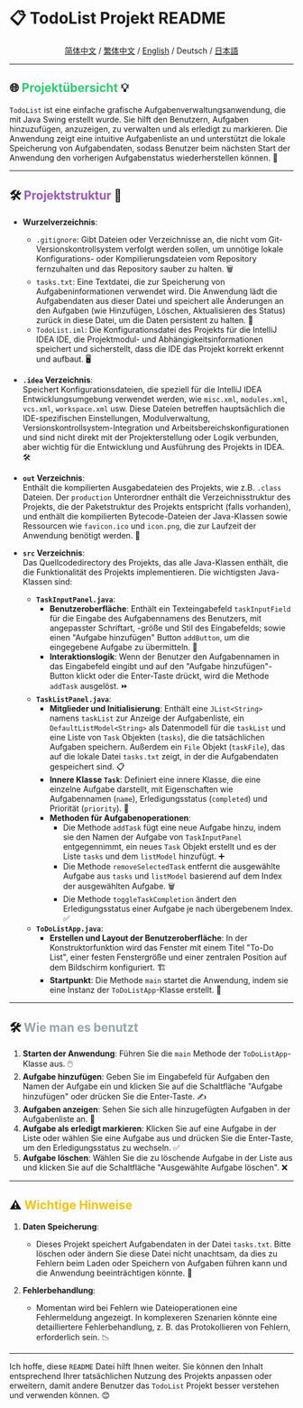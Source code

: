 # 📋 **TodoList Projekt README**

<div align="center">  

[简体中文](README_CN.md) / [繁体中文](README_TC.md) / [English](README.md) / Deutsch / [日本語](README_JP.md)

</div>  

---

## 🌐 <span style="color: #2ecc71;">Projektübersicht</span> 💡

`TodoList` ist eine einfache grafische Aufgabenverwaltungsanwendung, die mit Java Swing erstellt wurde. Sie hilft den Benutzern, Aufgaben hinzuzufügen, anzuzeigen, zu verwalten und als erledigt zu markieren. Die Anwendung zeigt eine intuitive Aufgabenliste an und unterstützt die lokale Speicherung von Aufgabendaten, sodass Benutzer beim nächsten Start der Anwendung den vorherigen Aufgabenstatus wiederherstellen können. 📅

---

## 🛠️ <span style="color: #9b59b6;">Projektstruktur</span> 📂

- **Wurzelverzeichnis**:
    - `.gitignore`: Gibt Dateien oder Verzeichnisse an, die nicht vom Git-Versionskontrollsystem verfolgt werden sollen, um unnötige lokale Konfigurations- oder Kompilierungsdateien vom Repository fernzuhalten und das Repository sauber zu halten. 🗑️
    - `tasks.txt`: Eine Textdatei, die zur Speicherung von Aufgabeninformationen verwendet wird. Die Anwendung lädt die Aufgabendaten aus dieser Datei und speichert alle Änderungen an den Aufgaben (wie Hinzufügen, Löschen, Aktualisieren des Status) zurück in diese Datei, um die Daten persistent zu halten. 📄
    - `TodoList.iml`: Die Konfigurationsdatei des Projekts für die IntelliJ IDEA IDE, die Projektmodul- und Abhängigkeitsinformationen speichert und sicherstellt, dass die IDE das Projekt korrekt erkennt und aufbaut. 🖥️

- **`.idea` Verzeichnis**:  
  Speichert Konfigurationsdateien, die speziell für die IntelliJ IDEA Entwicklungsumgebung verwendet werden, wie `misc.xml`, `modules.xml`, `vcs.xml`, `workspace.xml` usw. Diese Dateien betreffen hauptsächlich die IDE-spezifischen Einstellungen, Modulverwaltung, Versionskontrollsystem-Integration und Arbeitsbereichskonfigurationen und sind nicht direkt mit der Projekterstellung oder Logik verbunden, aber wichtig für die Entwicklung und Ausführung des Projekts in IDEA. 🛠️

- **`out` Verzeichnis**:  
  Enthält die kompilierten Ausgabedateien des Projekts, wie z.B. `.class` Dateien. Der `production` Unterordner enthält die Verzeichnisstruktur des Projekts, die der Paketstruktur des Projekts entspricht (falls vorhanden), und enthält die kompilierten Bytecode-Dateien der Java-Klassen sowie Ressourcen wie `favicon.ico` und `icon.png`, die zur Laufzeit der Anwendung benötigt werden. 🔧

- **`src` Verzeichnis**:  
  Das Quellcodedirectory des Projekts, das alle Java-Klassen enthält, die die Funktionalität des Projekts implementieren. Die wichtigsten Java-Klassen sind:
    - **`TaskInputPanel.java`**:
        - **Benutzeroberfläche**: Enthält ein Texteingabefeld `taskInputField` für die Eingabe des Aufgabennamens des Benutzers, mit angepasster Schriftart, -größe und Stil des Eingabefelds; sowie einen "Aufgabe hinzufügen" Button `addButton`, um die eingegebene Aufgabe zu übermitteln. 📝
        - **Interaktionslogik**: Wenn der Benutzer den Aufgabennamen in das Eingabefeld eingibt und auf den "Aufgabe hinzufügen"-Button klickt oder die Enter-Taste drückt, wird die Methode `addTask` ausgelöst. ⏩
    - **`TaskListPanel.java`**:
        - **Mitglieder und Initialisierung**: Enthält eine `JList<String>` namens `taskList` zur Anzeige der Aufgabenliste, ein `DefaultListModel<String>` als Datenmodell für die `taskList` und eine Liste von `Task` Objekten (`tasks`), die die tatsächlichen Aufgaben speichern. Außerdem ein `File` Objekt (`taskFile`), das auf die lokale Datei `tasks.txt` zeigt, in der die Aufgabendaten gespeichert sind. 📋
        - **Innere Klasse `Task`**: Definiert eine innere Klasse, die eine einzelne Aufgabe darstellt, mit Eigenschaften wie Aufgabennamen (`name`), Erledigungsstatus (`completed`) und Priorität (`priority`). 🎯
        - **Methoden für Aufgabenoperationen**:
            - Die Methode `addTask` fügt eine neue Aufgabe hinzu, indem sie den Namen der Aufgabe von `TaskInputPanel` entgegennimmt, ein neues `Task` Objekt erstellt und es der Liste `tasks` und dem `listModel` hinzufügt. ➕
            - Die Methode `removeSelectedTask` entfernt die ausgewählte Aufgabe aus `tasks` und `listModel` basierend auf dem Index der ausgewählten Aufgabe. 🗑️
            - Die Methode `toggleTaskCompletion` ändert den Erledigungsstatus einer Aufgabe je nach übergebenem Index. ✅
    - **`ToDoListApp.java`**:
        - **Erstellen und Layout der Benutzeroberfläche**: In der Konstruktorfunktion wird das Fenster mit einem Titel "To-Do List", einer festen Fenstergröße und einer zentralen Position auf dem Bildschirm konfiguriert. 🏗️
        - **Startpunkt**: Die Methode `main` startet die Anwendung, indem sie eine Instanz der `ToDoListApp`-Klasse erstellt. 🚀

---

## 🛠️ <span style="color: #95a5a6;">Wie man es benutzt</span>

1. **Starten der Anwendung**: Führen Sie die `main` Methode der `ToDoListApp`-Klasse aus. 🖱️
2. **Aufgabe hinzufügen**: Geben Sie im Eingabefeld für Aufgaben den Namen der Aufgabe ein und klicken Sie auf die Schaltfläche "Aufgabe hinzufügen" oder drücken Sie die Enter-Taste. ✍️
3. **Aufgaben anzeigen**: Sehen Sie sich alle hinzugefügten Aufgaben in der Aufgabenliste an. 👀
4. **Aufgabe als erledigt markieren**: Klicken Sie auf eine Aufgabe in der Liste oder wählen Sie eine Aufgabe aus und drücken Sie die Enter-Taste, um den Erledigungsstatus zu wechseln. ✅
5. **Aufgabe löschen**: Wählen Sie die zu löschende Aufgabe in der Liste aus und klicken Sie auf die Schaltfläche "Ausgewählte Aufgabe löschen". ❌

---

## ⚠️ <span style="color: #f1c40f;">Wichtige Hinweise</span>

1. **Daten Speicherung**:
    - Dieses Projekt speichert Aufgabendaten in der Datei `tasks.txt`. Bitte löschen oder ändern Sie diese Datei nicht unachtsam, da dies zu Fehlern beim Laden oder Speichern von Aufgaben führen kann und die Anwendung beeinträchtigen könnte. 💾

2. **Fehlerbehandlung**:
    - Momentan wird bei Fehlern wie Dateioperationen eine Fehlermeldung angezeigt. In komplexeren Szenarien könnte eine detailliertere Fehlerbehandlung, z. B. das Protokollieren von Fehlern, erforderlich sein. 📉

---

Ich hoffe, diese `README` Datei hilft Ihnen weiter. Sie können den Inhalt entsprechend Ihrer tatsächlichen Nutzung des Projekts anpassen oder erweitern, damit andere Benutzer das `TodoList` Projekt besser verstehen und verwenden können. 😊

